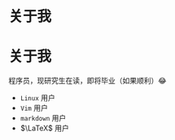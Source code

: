 # 关于我


<!--more-->

# 关于我

程序员，现研究生在读，即将毕业（如果顺利）:joy:

- `Linux` 用户
- `Vim` 用户
- `markdown` 用户
- $\LaTeX$ 用户

